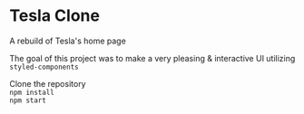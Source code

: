 # Tesla Clone

A rebuild of Tesla's home page

The goal of this project was to make a very pleasing & interactive UI utilizing `styled-components`

Clone the repository\
`npm install`\
`npm start`
